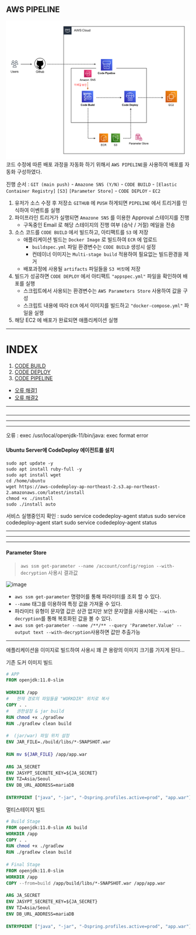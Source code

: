 ## AWS PIPELINE

![img.png](img.png)
코드 수정에 따른 배포 과정을 자동화 하기 위해서 `AWS PIPELINE`을 사용하여 배포를 자동화 구성하였다.  

진행 순서 : `GIT (main push)` - `Amazone SNS (Y/N)` - `CODE BUILD` - `[Elastic Container Registry]` `[S3]` `[Parameter Store]` - `CODE DEPLOY` - `EC2`

1. 유저가 소스 수정 후 저장소 `GITHUB` 에 `PUSH` 하게되면 `PIPELINE` 에서 트리거를 인식하여 이벤트를 실행
2. 파이프라인 트리거가 실행되면 `Amazone SNS` 를 이용한 Approval 스테이지를 진행
   - 구독중인 Email 로 해당 스테이지의 진행 여부 (승낙 / 거절) 메일을 전송
3. 소스 코드를 `CODE BUILD` 에서 빌드하고, 아티팩트를 `S3` 에 저장
   - 애플리케이션 빌드는 `Docker Image` 로 빌드하여 `ECR` 에 업로드
     - `buildspec.yml` 파일 환경변수는 `CODE BUILD` 생성시 설정
     - 컨테이너 이미지는 `Multi-stage build` 적용하여 필요없는 빌드환경을 제거
   - 배포과정에 사용될 `artifacts` 파일들을 `S3 버킷`에 저장
4. 빌드가 성공하면 `CODE DEPLOY` 에서 아티팩트 `"appspec.yml"` 파일을 확인하여 배포를 실행
   - 스크립트에서 사용되는 환경변수는  `AWS Parameters Store` 사용하여 값을 구성
   - 스크립트 내용에 따라 `ECR` 에서 이미지를 빌드하고 `"docker-compose.yml"` 파일을 실행
5. 해당 EC2 에 배포가 완료되면 애플리케이션 실행

---

# INDEX

1. [CODE BUILD](#code-build-진행)
2. [CODE DEPLOY](#code-deploy-진행)
3. [CODE PIPELINE](#code-pipeline-진행)

- [오류 해결1](#시행착오-겪은-error01)
- [오류 해결2](#시행착오-겪은-error02)

---
### 

---


---

---


오류 : exec /usr/local/openjdk-11/bin/java: exec format error

#### Ubuntu Server에 CodeDeploy 에이전트를 설치
```
sudo apt update -y
sudo apt install ruby-full -y
sudo apt install wget
cd /home/ubuntu
wget https://aws-codedeploy-ap-northeast-2.s3.ap-northeast-2.amazonaws.com/latest/install
chmod +x ./install
sudo ./install auto
```
서비스 실행중인지 확인 : sudo service codedeploy-agent status
sudo service codedeploy-agent start
sudo service codedeploy-agent status

---

---


---

#### Parameter Store

>`aws ssm get-parameter --name /account/config/region --with-decryption` 사용시 결과값
<img width="904" alt="image" src="https://github.com/26seung/instagram-jsp/assets/79305451/33eaf9ce-ac9e-4125-a87e-ca2affeff6b2">

- `aws ssm get-parameter` 명령어를 통해 파라미터를 조회 할 수 있다.
- `--name` 태그를 이용하여 특정 값을 가져올 수 있다.
- 파라미터 유형이 문자열 값은 상관 없지만 보안 문자열을 사용시에는 `--with-decryption`를 통해 복호화된 값을 볼 수 있다.
- `aws ssm get-parameter --name /**/** --query 'Parameter.Value' --output text --with-decryption`사용하면 값만 추출가능



---

애플리케이션을 이미지로 빌드하여 사용시 꽤 큰 용량의 이미지 크기를 가지게 된다...

기존 도커 이미지 빌드
```dockerfile
# APP
FROM openjdk:11.0-slim

WORKDIR /app
#   현재 경로의 파일들을 "WORKDIR" 위치로 복사
COPY . .
#   권한설정 & jar build
RUN chmod +x ./gradlew
RUN ./gradlew clean build

#  (jar/war) 파일 위치 설정
ENV JAR_FILE=./build/libs/*-SNAPSHOT.war

RUN mv ${JAR_FILE} /app/app.war

ARG JA_SECRET
ENV JASYPT_SECRETE_KEY=${JA_SECRET}
ENV TZ=Asia/Seoul
ENV DB_URL_ADDRESS=mariaDB

ENTRYPOINT ["java", "-jar", "-Dspring.profiles.active=prod", "app.war"]
```

멀티스테이지 빌드

```dockerfile
# Build Stage
FROM openjdk:11.0-slim AS build
WORKDIR /app
COPY . .
RUN chmod +x ./gradlew
RUN ./gradlew clean build

# Final Stage
FROM openjdk:11.0-slim
WORKDIR /app
COPY --from=build /app/build/libs/*-SNAPSHOT.war /app/app.war

ARG JA_SECRET
ENV JASYPT_SECRETE_KEY=${JA_SECRET}
ENV TZ=Asia/Seoul
ENV DB_URL_ADDRESS=mariaDB

ENTRYPOINT ["java", "-jar", "-Dspring.profiles.active=prod", "app.war"]
```